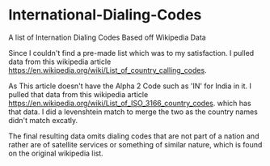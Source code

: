 # International-Dialing-Codes
A list of Internation Dialing Codes Based off Wikipedia Data

Since I couldn't find a pre-made list which was to my satisfaction. I pulled data from this wikipedia article https://en.wikipedia.org/wiki/List_of_country_calling_codes.

As This article doesn't have the Alpha 2 Code such as 'IN' for India in it. I pulled that data from this wikipedia article https://en.wikipedia.org/wiki/List_of_ISO_3166_country_codes. which has that data. I did a levenshtein match to merge the two as the country names didn't match excatly.

The final resulting data omits dialing codes that are not part of a nation and rather are of satellite services or something of similar nature, which is found on the original wikipedia list.
